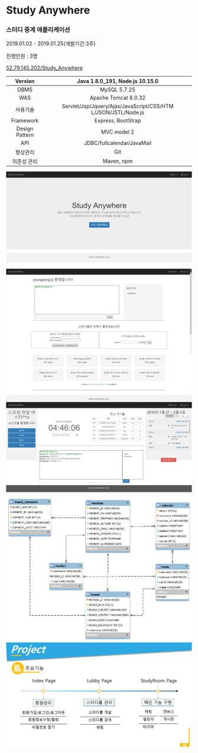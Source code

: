 <h1>Study Anywhere</h1>

<h3>스터디 중계 애플리케이션</h3>
<p>2019.01.02 - 2019.01.25(개발기간:3주)</p>
<p>진행인원 : 3명</p>

[52.79.145.202/Study_Anywhere](http://52.79.145.202/Study_Anywhere)

| Version| Java 1.8.0_191, Node.js 10.15.0 | 
|:------:|:------:|
|   DBMS    |   MySQL 5.7.25    |
|   WAS    |   Apache Tomcat 8.0.32    |
|   사용기술    |   Servlet/Jsp/Jquery/Ajax/JavaScript/CSS/HTM L/JSON/JSTL/Node.js    |
|   Framework    |   Express, BootStrap    |
|   Design Pattern    |   MVC model 2    |
|   API    |   JDBC/fullcalendar/JavaMail    |
|   형상관리    |   Git    |
|   의존성 관리    |   Maven, npm    |


![main](./readmeImg/Main.png)
![lobby](./readmeImg/LobbyMain.png)
![main2](./readmeImg/LobbyMain2.png)
![room](./readmeImg/RoomMain.png)
![ERD](./readmeImg/ERD.png)
![function](./readmeImg/function.jpg)


